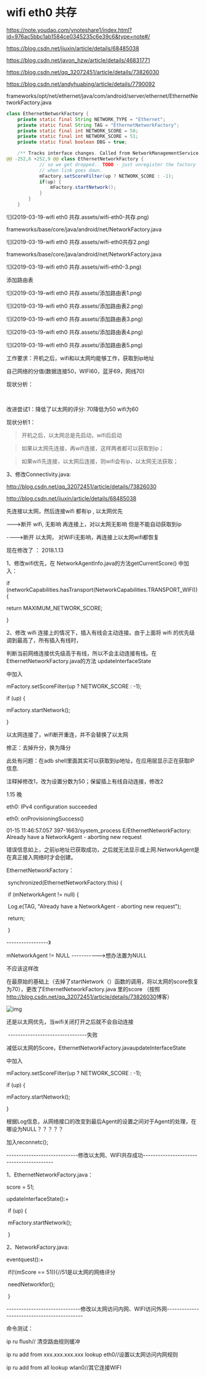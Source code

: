 # wifi eth0 共存

https://note.youdao.com/ynoteshare1/index.html?id=976ac5bbc1ab1584ce0345235c6e39c6&type=note#/

https://blog.csdn.net/jiuxin/article/details/68485038

https://blog.csdn.net/javon_hzw/article/details/46831771

https://blog.csdn.net/qq_32072451/article/details/73826030

https://blog.csdn.net/andyhuabing/article/details/7790092



frameworks/opt/net/ethernet/java/com/android/server/ethernet/EthernetNetworkFactory.java

```java
class EthernetNetworkFactory {
    private static final String NETWORK_TYPE = "Ethernet";
    private static final String TAG = "EthernetNetworkFactory";
    private static final int NETWORK_SCORE = 50;
    private static final int NETWORK_SCORE = 51;
    private static final boolean DBG = true;

    /** Tracks interface changes. Called from NetworkManagementService. */
@@ -252,6 +252,9 @@ class EthernetNetworkFactory {
            // so we get dropped.  TODO - just unregister the factory
            // when link goes down.
            mFactory.setScoreFilter(up ? NETWORK_SCORE : -1);
            if(up) {
                mFactory.startNetwork();
            }
        }
    }


```

![](2019-03-19-wifi eth0 共存.assets/wifi-eth0-共存.png)







frameworks/base/core/java/android/net/NetworkFactory.java

![](2019-03-19-wifi eth0 共存.assets/wifi-eth0共存2.png)

frameworks/base/core/java/android/net/NetworkFactory.java

![](2019-03-19-wifi eth0 共存.assets/wifi-eth0-3.png)





添加路由表

![](2019-03-19-wifi eth0 共存.assets/添加路由表1.png)

![](2019-03-19-wifi eth0 共存.assets/添加路由表2.png)

![](2019-03-19-wifi eth0 共存.assets/添加路由表3.png)

![](2019-03-19-wifi eth0 共存.assets/添加路由表4.png)

![](2019-03-19-wifi eth0 共存.assets/添加路由表5.png)

工作要求：开机之后，wifi和以太网均能够工作，获取到ip地址



自己网络的分值(数据连接50，WIFI60，蓝牙69，网线70)

现状分析：

​    

改进尝试1：降低了以太网的评分: 70降低为50  wifi为60

现状分析1：

> 开机之后，以太网总是先启动，wifi后启动

> 如果以太网先连接，再wifi连接，这样两者都可以获取到ip；

> 如果wifi先连接，以太网后连接，则wifi会有ip，以太网无法获取；



3、修改Connectivity.java:

<http://blog.csdn.net/qq_32072451/article/details/73826030>

<http://blog.csdn.net/jiuxin/article/details/68485038>



先连接以太网，然后连接wifi    都有ip , 以太网优先

--->断开 wifi, 无影响   再连接上，对以太网无影响  但是不能自动获取到ip

---->断开 以太网， 对WiFi无影响，再连接上以太网wifi都恢复



现在修改了 ：   2018.1.13

1、修改wifi优先，在 NetworkAgentInfo.java的方法getCurrentScore() 中加入： 

if (networkCapabilities.hasTransport(NetworkCapabilities.TRANSPORT_WIFI)) { 

return MAXIMUM_NETWORK_SCORE; 

} 

2、修改 wifi 连接上的情况下，插入有线会主动连接。由于上面将 wifi 的优先级调到最高了，所有插入有线时， 

判断当前网络连接优先级高于有线，所以不会主动连接有线。在 EthernetNetworkFactory.java的方法 updateInterfaceState 

中加入 

mFactory.setScoreFilter(up ? NETWORK_SCORE : -1); 

if (up) { 

mFactory.startNetwork(); 

} 

以太网连接了，wifi断开重连，并不会替换了以太网

修正：去掉升分，换为降分

此处有问题：在adb shell里面其实可以获取到ip地址，在应用层显示正在获取IP信息.



注释掉修改1，改为设置分数为50；保留插上有线自动连接，修改2







1.15    晚

eth0: IPv4 configuration succeeded

eth0: onProvisioningSuccess()

01-15 11:46:57.057 397-1663/system_process E/EthernetNetworkFactory: Already have a NetworkAgent - aborting new request

错误信息如上，之前ip地址已获取成功，之后就无法显示或上网.NetworkAgent是在真正接入网络时才会创建。



EthernetNetworkFactory：

​                synchronized(EthernetNetworkFactory.this) {

​                    if (mNetworkAgent != null) {

​                        Log.e(TAG, "Already have a NetworkAgent - aborting new request");

​                        return;

​                    }



-----------------》

mNetworkAgent	  != NULL  ----------->想办法置为NULL



不应该这样改



在最原始的基础上（去掉了startNetwork（）函数的调用，将以太网的score恢复为70），更改了EthernetNetworkFactory.java 里的score     （按照<http://blog.csdn.net/qq_32072451/article/details/73826030>博客）

![img](2019-03-07-wifi热点分享.assets/clipboard.png)

还是以太网优先，当wifi关闭打开之后就不会自动连接

​            --------------------------------失败

减低以太网的Score，EthernetNetworkFactory.javaupdateInterfaceState 

中加入 

mFactory.setScoreFilter(up ? NETWORK_SCORE : -1); 

if (up) { 

mFactory.startNetwork(); 

} 

根据Log信息，从网络接口的改变到最后Agent的设置之间对于Agent的处理，在哪设为NULL？？？？？

加入reconnetc();



-----------------------------修改以太网、WIFI共存成功-----------------------------------------

1、EthernetNetworkFactory.java：

score = 51;



updateInterfaceState():+ 

​        if (up) { 

​            mFactory.startNetwork(); 

​        } 



2、NetworkFactory.java:



eventquest():+

​    if(!(mScore == 51)){//51是以太网的网络评分

​        needNetworkfor();

​    }

------------------------------修改以太网访问内网、WIFI访问外网--------------------------------------------

命令测试：

ip ru flush// 清空路由规则缓冲

ip ru add from xxx.xxx.xxx.xxx lookup eth0//设置以太网访问内网规则

ip ru add from all lookup wlan0//其它连接WIFI